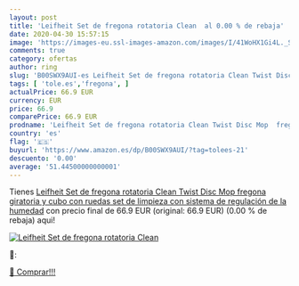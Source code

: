 ```yaml
---
layout: post
title: 'Leifheit Set de fregona rotatoria Clean  al 0.00 % de rebaja'
date: 2020-04-30 15:57:15
image: 'https://images-eu.ssl-images-amazon.com/images/I/41WoHX1Gi4L._SL200_.jpg'
comments: true
category: ofertas
author: ring
slug: 'B00SWX9AUI-es Leifheit Set de fregona rotatoria Clean Twist Disc Mop...'
tags: [ 'tole.es','fregona', ]
actualPrice: 66.9 EUR
currency: EUR
price: 66.9
comparePrice: 66.9 EUR
prodname: 'Leifheit Set de fregona rotatoria Clean Twist Disc Mop  fregona giratoria y cubo con ruedas  set de limpieza con sistema de regulación de la humedad'
country: 'es'
flag: '🇪🇸'
buyurl: 'https://www.amazon.es/dp/B00SWX9AUI/?tag=tolees-21'
descuento: '0.00'
average: '51.44500000000001'
---
```


Tienes [Leifheit Set de fregona rotatoria Clean Twist Disc Mop  fregona giratoria y cubo con ruedas  set de limpieza con sistema de regulación de la humedad](https://www.amazon.es/dp/B00SWX9AUI/?tag=tolees-21) con precio final de  66.9 EUR (original: 66.9 EUR) (0.00 %  de rebaja) aqui!

[![Leifheit Set de fregona rotatoria Clean ](https://images-eu.ssl-images-amazon.com/images/I/41WoHX1Gi4L._SL200_.jpg)](https://www.amazon.es/dp/B00SWX9AUI/?tag=tolees-21)

🔎:


[🛒 Comprar!!!](https://www.amazon.es/dp/B00SWX9AUI/?tag=tolees-21)
